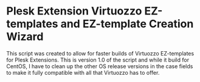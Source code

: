 # Plesk Extension Virtuozzo EZ-templates and EZ-template Creation Wizard
This script was created to allow for faster builds of Virtuozzo EZ-templates for Plesk Extensions.
This is version 1.0 of the script and while it build for CentOS, I have to clean up the other OS release versions in the case fields to make it fully compatible with all that Virtuozzo has to offer.
